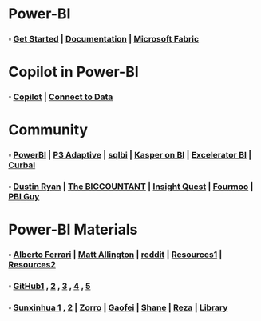 # Power-BI

### $\square$ [Get Started](https://learn.microsoft.com/en-us/power-bi/fundamentals/) | [Documentation](https://learn.microsoft.com/en-us/power-bi/) | [Microsoft Fabric](https://learn.microsoft.com/en-us/fabric/)

# Copilot in Power-BI

### $\square$ [Copilot](https://learn.microsoft.com/en-us/power-bi/create-reports/copilot-introduction) | [Connect to Data](https://learn.microsoft.com/en-us/power-bi/connect-data/desktop-quickstart-connect-to-data) 

# Community

### $\square$ [PowerBI](https://powerbi.tips/) | [P3 Adaptive](https://p3adaptive.com/) | [sqlbi](https://www.sqlbi.com/) | [Kasper on BI](https://www.kasperonbi.com/) | [Excelerator BI](https://exceleratorbi.com.au/blog/) | [Curbal](https://curbal.com/blog)
### $\square$ [Dustin Ryan](https://sqldusty.com/) | [The BICCOUNTANT](https://www.thebiccountant.com) | [Insight Quest](https://insightsquest.com/) | [Fourmoo](https://www.fourmoo.com/blog) | [PBI Guy](https://pbi-guy.com/start-with-power-bi/)

# Power-BI Materials
### $\square$ [Alberto Ferrari](https://www.sqlbi.com/author/alberto-ferrari/) | [Matt Allington](https://www.linkedin.com/posts/mattallington_measure-killer-for-power-bi-activity-6983616430265028608-g4Uw) | [reddit](https://www.reddit.com/r/PowerBI/comments/18hc41b/i_want_to_learn_dax_what_should_be_the_starting/) | [Resources1](https://www.myweb.ttu.edu/jengwer/misc/dev/power_bi.html) | [Resources2](https://gist.github.com/johnmackintosh/47eb03f3994eea99b4b7db05f6f0c947)
### $\square$ [GitHub1](https://github.com/liuliuball45/AwesomeResources/blob/master/PowerBI.md) , [2](https://github.com/PranamBhat/Power-BI-Materials) , [3](https://github.com/tomkarsten/awesome-power-bi) , [4](https://github.com/KienVu2368/Power-BI-Awesome) , [5](https://github.com/NajiElKotob) 
### $\square$ [Sunxinhua 1](https://www.zhihu.com/column/c_1402719652045275137) , [2](https://zhuanlan.zhihu.com/p/452203463) | [Zorro](https://www2.zhihu.com/question/366732559) | [Gaofei](https://zhuanlan.zhihu.com/PowerBI) | [Shane](https://www.youtube.com/playlist?list=PLCGGtLsUjhm2bonhBZuEhZU72QkFjOpc6) | [Reza](https://www.youtube.com/channel/UCvBYTqRx-n_8KzFO0MJlUVw) | [Library](https://www.excel120.com/#/library)
